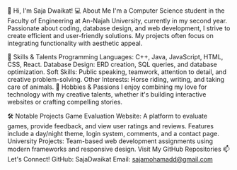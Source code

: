 👋 Hi, I'm Saja Dwaikat!
💻 About Me
I'm a Computer Science student in the Faculty of Engineering at An-Najah University, currently in my second year. Passionate about coding, database design, and web development, I strive to create efficient and user-friendly solutions. My projects often focus on integrating functionality with aesthetic appeal.

🚀 Skills & Talents
Programming Languages: C++, Java, JavaScript, HTML, CSS, React.
Database Design: ERD creation, SQL queries, and database optimization.
Soft Skills: Public speaking, teamwork, attention to detail, and creative problem-solving.
Other Interests: Horse riding, writing, and taking care of animals.
🌟 Hobbies & Passions
I enjoy combining my love for technology with my creative talents, whether it's building interactive websites or crafting compelling stories.

🛠️ Notable Projects
Game Evaluation Website: A platform to evaluate games, provide feedback, and view user ratings and reviews. Features include a day/night theme, login system, comments, and a contact page.
University Projects: Team-based web development assignments using modern frameworks and responsive design.
Visit My GitHub Repositories
📫 Let's Connect!
GitHub: SajaDwaikat
Email: sajamohamadd@gmail.com

